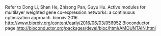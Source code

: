 Refer to Dong Li, Shan He, Zhisong Pan, Guyu Hu. Active modules for multilayer weighted gene co-expression networks: 
a continuous optimization approach. biorxiv 2016. http://www.biorxiv.org/content/early/2016/06/03/056952
Bioconductor page http://bioconductor.org/packages/devel/bioc/html/AMOUNTAIN.html
